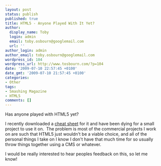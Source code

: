 ```yaml
---
layout: post
status: publish
published: true
title: HTML5 - Anyone Played With It Yet?
author:
  display_name: Toby
  login: admin
  email: toby.osbourn@googlemail.com
  url: ''
author_login: admin
author_email: toby.osbourn@googlemail.com
wordpress_id: 104
wordpress_url: http://www.tosbourn.com/?p=104
date: '2009-07-10 22:57:45 +0100'
date_gmt: '2009-07-10 21:57:45 +0100'
categories:
- Other
tags:
- Smashing Magazine
- HTML5
comments: []
---
```

<p>Has anyone played with HTML5 yet?</p>
<p>I recently downloaded a <a href="http://www.smashingmagazine.com/2009/07/06/html-5-cheat-sheet-pdf/">cheat sheet</a> for it and have been dying for a small project to use it on.  The problem is most of the commercial projects I work on are such that HTML5 just wouldn't be a viable choice, and all of the personal things I take on I know I don't have that much time for so usually throw things together using a CMS or whatever.</p>
<p>I would be really interested to hear peoples feedback on this, so let me know!</p>

